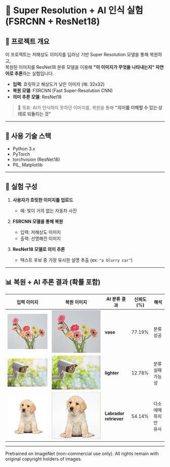 # 🚀 Super Resolution + AI 인식 실험 (FSRCNN + ResNet18)

## 📌 프로젝트 개요

이 프로젝트는 저해상도 이미지를 딥러닝 기반 Super Resolution 모델을 통해 복원하고,  
복원된 이미지를 ResNet18 분류 모델을 이용해 **"이 이미지가 무엇을 나타내는지" 자연어로 추론**하는 실험입니다.

- **입력**: 흐릿하고 해상도가 낮은 이미지 (예: 32x32)
- **복원 모델**: FSRCNN (Fast Super-Resolution CNN)
- **의미 추론 모델**: ResNet18

> 🌟 목표: AI가 인식하지 못하던 이미지를, 복원을 통해 **"의미를 이해할 수 있는 상태로 되돌리는 것"**

---

## 🧠 사용 기술 스택

- Python 3.x
- PyTorch
- torchvision (ResNet18)
- PIL, Matplotlib

---

## 🧪 실험 구성

1. **사용자가 흐릿한 이미지를 업로드**

   - 예: 빛이 거의 없는 자동차 사진

2. **FSRCNN 모델을 통해 복원**

   - 입력: 저해상도 이미지
   - 출력: 선명해진 이미지

3. **ResNet18 모델로 의미 추론**
   - 텍스트 후보 중 가장 유사한 설명 추출 (ex: `"a blurry car"`)

---

## 📊 복원 + AI 추론 결과 (확률 포함)

| 입력 이미지 | 복원 이미지 | AI 분류 결과 | 신뢰도 (%) | 해석 |
|--------------|--------------|----------------|--------------|--------|
| ![](./data/low_res/ad8e0cd7-f025-4ce5-be03-4f3bd118e5f2.jpg) | ![](./results/predicted/ad8e0cd7-f025-4ce5-be03-4f3bd118e5f2.jpg) | **vase** | 77.19% | 분류 성공 |
| ![](./data/low_res/images%20(1).jpg) | ![](./results/predicted/images%20(1).jpg) | **lighter** | 12.78% | 분류 실패 가능성 |
| ![](./data/low_res/images.jpg) | ![](./results/predicted/images.jpg) | **Labrador retriever** | 54.14% | 다소 애매하지만 유사 |

---

Pretrained on ImageNet (non-commercial use only).
All rights remain with original copyright holders of images.